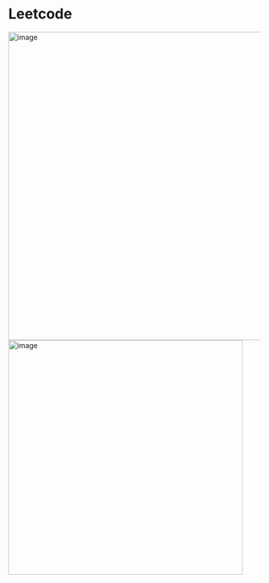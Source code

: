# Leetcode

<img width="615" alt="image" src="https://github.com/WYRP/Leetcode/assets/93948251/66058d9e-b2dc-4835-8535-c8eb0f35f07d">

<img width="468" alt="image" src="https://github.com/WYRP/Leetcode/assets/93948251/259039ef-771a-4801-aa3d-871221ae4072">
